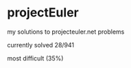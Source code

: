 # projectEuler
my solutions to projecteuler.net problems

currently solved 28/941

most difficult (35%)
